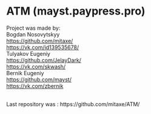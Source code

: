 # ATM (mayst.paypress.pro) 
Project was made by: <br>
Bogdan Nosovytskyy <br>
	https://github.com/mitaxe/ <br>
	https://vk.com/id139535678/ <br>
Tulyakov Eugeniy <br>
	https://github.com/JelayDark/ <br>
	https://vk.com/skwash/ <br>
Bernik Eugeniy <br>
	https://github.com/mayst/ <br>
	https://vk.com/zbernik <br>
	
<br>
Last repository was : https://github.com/mitaxe/ATM/
